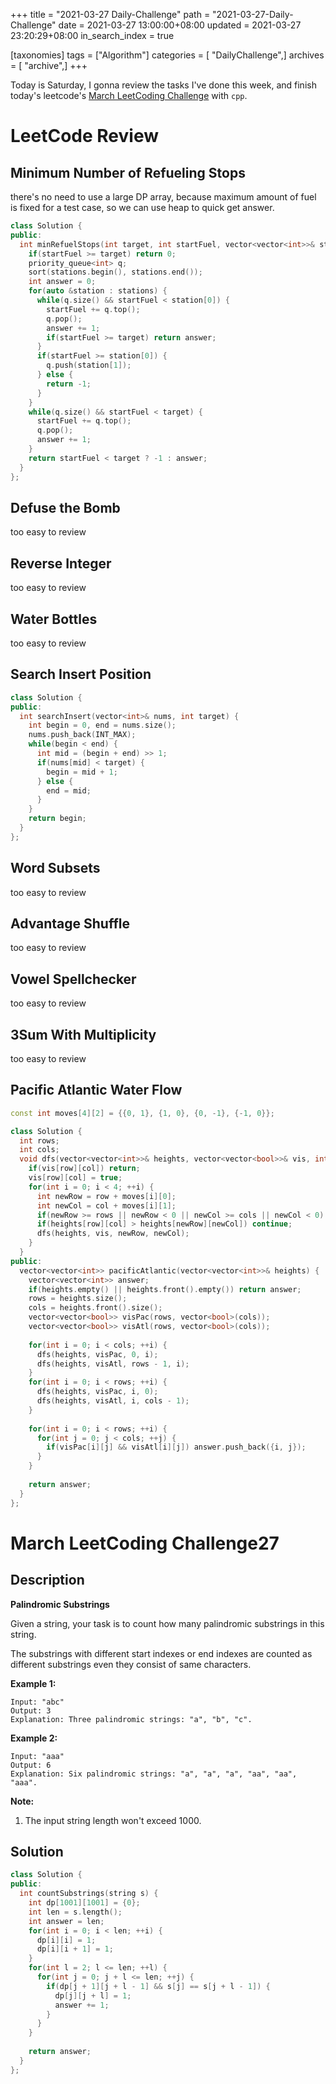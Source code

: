 +++
title = "2021-03-27 Daily-Challenge"
path = "2021-03-27-Daily-Challenge"
date = 2021-03-27 13:00:00+08:00
updated = 2021-03-27 23:20:29+08:00
in_search_index = true

[taxonomies]
tags = ["Algorithm"]
categories = [ "DailyChallenge",]
archives = [ "archive",]
+++

Today is Saturday, I gonna review the tasks I've done this week, and finish today's leetcode's [March LeetCoding Challenge](https://leetcode.com/explore/challenge/card/march-leetcoding-challenge-2021/591/week-4-march-22nd-march-28th/3686/) with `cpp`.


<!-- more -->

# LeetCode Review

## Minimum Number of Refueling Stops

there's no need to use a large DP array, because maximum amount of fuel is fixed for a test case, so we can use heap to quick get answer.

``` cpp
class Solution {
public:
  int minRefuelStops(int target, int startFuel, vector<vector<int>>& stations) {
    if(startFuel >= target) return 0;
    priority_queue<int> q;
    sort(stations.begin(), stations.end());
    int answer = 0;
    for(auto &station : stations) {
      while(q.size() && startFuel < station[0]) {
        startFuel += q.top();
        q.pop();
        answer += 1;
        if(startFuel >= target) return answer;
      }
      if(startFuel >= station[0]) {
        q.push(station[1]);
      } else {
        return -1;
      }
    }
    while(q.size() && startFuel < target) {
      startFuel += q.top();
      q.pop();
      answer += 1;
    }
    return startFuel < target ? -1 : answer;
  }
};
```

## Defuse the Bomb

too easy to review

## Reverse Integer

too easy to review

## Water Bottles

too easy to review

## Search Insert Position

``` cpp
class Solution {
public:
  int searchInsert(vector<int>& nums, int target) {
    int begin = 0, end = nums.size();
    nums.push_back(INT_MAX);
    while(begin < end) {
      int mid = (begin + end) >> 1;
      if(nums[mid] < target) {
        begin = mid + 1;
      } else {
        end = mid;
      }
    }
    return begin;
  }
};
```

## Word Subsets

too easy to review

## Advantage Shuffle

too easy to review

## Vowel Spellchecker

too easy to review

## 3Sum With Multiplicity

too easy to review

## Pacific Atlantic Water Flow

``` cpp
const int moves[4][2] = {{0, 1}, {1, 0}, {0, -1}, {-1, 0}};

class Solution {
  int rows;
  int cols;
  void dfs(vector<vector<int>>& heights, vector<vector<bool>>& vis, int row, int col) {
    if(vis[row][col]) return;
    vis[row][col] = true;
    for(int i = 0; i < 4; ++i) {
      int newRow = row + moves[i][0];
      int newCol = col + moves[i][1];
      if(newRow >= rows || newRow < 0 || newCol >= cols || newCol < 0) continue;
      if(heights[row][col] > heights[newRow][newCol]) continue;
      dfs(heights, vis, newRow, newCol);
    }
  }
public:
  vector<vector<int>> pacificAtlantic(vector<vector<int>>& heights) {
    vector<vector<int>> answer;
    if(heights.empty() || heights.front().empty()) return answer;
    rows = heights.size();
    cols = heights.front().size();
    vector<vector<bool>> visPac(rows, vector<bool>(cols));
    vector<vector<bool>> visAtl(rows, vector<bool>(cols));
    
    for(int i = 0; i < cols; ++i) {
      dfs(heights, visPac, 0, i);
      dfs(heights, visAtl, rows - 1, i);
    }
    for(int i = 0; i < rows; ++i) {
      dfs(heights, visPac, i, 0);
      dfs(heights, visAtl, i, cols - 1);
    }
    
    for(int i = 0; i < rows; ++i) {
      for(int j = 0; j < cols; ++j) {
        if(visPac[i][j] && visAtl[i][j]) answer.push_back({i, j});
      }
    }
    
    return answer;
  }
};
```

# March LeetCoding Challenge27

## Description

**Palindromic Substrings**

Given a string, your task is to count how many palindromic substrings in this string.

The substrings with different start indexes or end indexes are counted as different substrings even they consist of same characters.

**Example 1:**

```
Input: "abc"
Output: 3
Explanation: Three palindromic strings: "a", "b", "c".
```

 

**Example 2:**

```
Input: "aaa"
Output: 6
Explanation: Six palindromic strings: "a", "a", "a", "aa", "aa", "aaa".
```

 

**Note:**

1. The input string length won't exceed 1000.

## Solution

``` cpp
class Solution {
public:
  int countSubstrings(string s) {
    int dp[1001][1001] = {0};
    int len = s.length();
    int answer = len;
    for(int i = 0; i < len; ++i) {
      dp[i][i] = 1;
      dp[i][i + 1] = 1;
    }
    for(int l = 2; l <= len; ++l) {
      for(int j = 0; j + l <= len; ++j) {
        if(dp[j + 1][j + l - 1] && s[j] == s[j + l - 1]) {
          dp[j][j + l] = 1;
          answer += 1;
        }
      }
    }
    
    return answer;
  }
};
```
